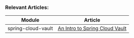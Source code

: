 ### Relevant Articles: 

Module | Article
--|--
spring-cloud-vault | [An Intro to Spring Cloud Vault](https://www.baeldung.com/spring-cloud-vault)
